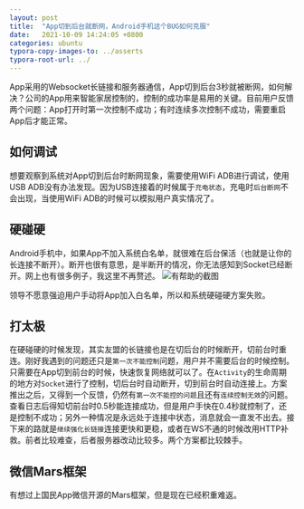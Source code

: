 ```yaml
---
layout: post
title:  "App切到后台就断网，Android手机这个BUG如何克服"
date:   2021-10-09 14:24:05 +0800
categories: ubuntu
typora-copy-images-to: ../asserts
typora-root-url: ../
---
```


App采用的Websocket长链接和服务器通信，App切到后台3秒就被断网，如何解决？公司的App用来智能家居控制的，控制的成功率是易用的关键。目前用户反馈两个问题：App打开时第一次控制不成功；有时连续多次控制不成功，需要重启App后才能正常。

## 如何调试

想要观察到系统对App切到后台时断网现象，需要使用WiFi ADB进行调试，使用USB ADB没有办法发现。因为USB连接着的时候属于`充电状态`，充电时`后台断网`不会出现，当使用WiFi ADB的时候可以模拟用户真实情况了。

## 硬碰硬
Android手机中，如果App不加入系统白名单，就很难在后台保活（也就是让你的长连接不断开）。断开也很有意思，是半断开的情况，你无法感知到Socket已经断开。网上也有很多例子，我这里不再赘述。
![有帮助的截图](/assets/Selection_269.png)

领导不愿意强迫用户手动将App加入白名单，所以和系统硬碰硬方案失败。

## 打太极
在硬碰硬的时候发现，其实友盟的长链接也是在切后台的时候断开，切前台时重连。刚好我遇到的问题还只是`第一次不能控制`问题，用户并不需要后台的时候控制。只需要在App切到前台的时候，快速恢复网络就可以了。在`Activity`的生命周期的地方对`Socket`进行了控制，切后台时自动断开，切到前台时自动连接上。方案推出之后，又得到一个反馈，仍然有`第一次不能控的问题`且还有`连续控制无效`的问题。查看日志后得知切前台时0.5秒能连接成功，但是用户手快在0.4秒就控制了，还是控制不成功；另外一种情况是永远处于连接中状态，消息就会一直发不出去。接下来的路就是`继续强化长链接`连接更快和更稳，或者在WS不通的时候改用HTTP补救。前者比较难查，后者服务器改动比较多。两个方案都比较棘手。



## 微信Mars框架

有想过上国民App微信开源的Mars框架，但是现在已经积重难返。